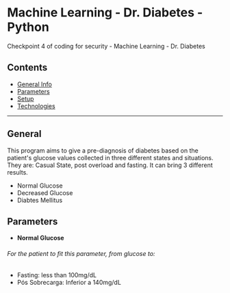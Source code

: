 # Machine Learning - Dr. Diabetes - Python #
Checkpoint 4 of coding for security - Machine Learning - Dr. Diabetes

## Contents
* [General Info](#general-info)
* [Parameters](#parameters)
* [Setup](#setup)
* [Technologies](#technologies)

- - - - - - - - - - - - - - - - - - -

## General
This program aims to give a pre-diagnosis of diabetes based on the patient's glucose values ​​collected in three different states and situations. They are: Casual State, post overload and fasting. 
It can bring 3 different results.
* Normal Glucose
* Decreased Glucose
* Diabtes Mellitus

## Parameters
* **Normal Glucose**
###### For the patient to fit this parameter, from glucose to:
* Fasting:
    less than 100mg/dL
* Pós Sobrecarga: 
    Inferior a 140mg/dL
